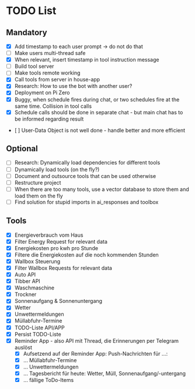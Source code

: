 # TODO List

## Mandatory

- [X] Add timestamp to each user prompt -> do not do that
- [ ] Make users multi-thread safe
- [X] When relevant, insert timestamp in tool instruction message
- [ ] Build tool server
- [ ] Make tools remote working
- [X] Call tools from server in house-app
- [X] Research: How to use the bot with another user?
- [X] Deployment on Pi Zero
- [X] Buggy, when schedule fires during chat, or two schedules fire at the same time. Collision in tool calls
- [X] Schedule calls should be done in separate chat - but main chat has to be informed regarding result
- [ ] User-Data Object is not well done - handle better and more efficient

## Optional

- [ ] Research: Dynamically load dependencies for different tools
- [ ] Dynamically load tools (on the fly?)
- [ ] Document and outsource tools that can be used otherwise
- [ ] Restructure project
- [ ] When there are too many tools, use a vector database to store them and load them on the fly
- [ ] Find solution for stupid imports in ai_responses and toolbox

## Tools

- [X] Energieverbrauch vom Haus
- [X] Filter Energy Request for relevant data
- [X] Energiekosten pro kwh pro Stunde
- [X] Filtere die Energiekosten auf die noch kommenden Stunden
- [X] Wallbox Steuerung
- [X] Filter Wallbox Requests for relevant data
- [X] Auto API
- [X] Tibber API
- [X] Waschmaschine
- [X] Trockner
- [X] Sonnenaufgang & Sonnenuntergang
- [X] Wetter
- [X] Unwettermeldungen
- [X] Müllabfuhr-Termine
- [X] TODO-Liste API/APP
- [X] Persist TODO-Liste
- [X] Reminder App - also API mit Thread, die Erinnerungen per Telegram auslöst
  - [X] Aufsetzend auf der Reminder App: Push-Nachrichten für ...:
  - [X] ... Müllabfuhr-Termine
  - [X] ... Unwettermeldungen
  - [X] ... Tagesbericht für heute: Wetter, Müll, Sonnenaufgang/-untergang
  - [X] ... fällige ToDo-Items
